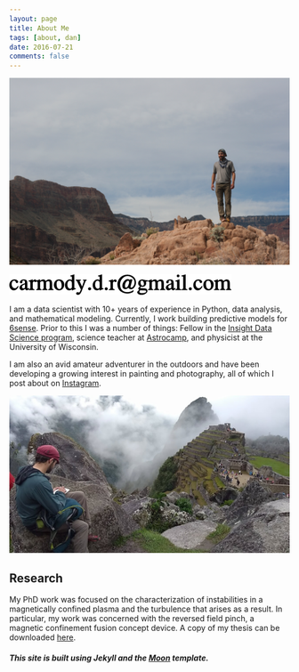 ```yaml
---
layout: page
title: About Me
tags: [about, dan]
date: 2016-07-21
comments: false
---
```


![grand_canyon](/assets/img/grand_canyon.jpg)

![email](/assets/img/email.png)

I am a data scientist with 10+ years of experience in Python, data analysis, and mathematical modeling. Currently, I work building predictive models for [6sense](https://6sense.com). Prior to this I was a number of things: Fellow in the [Insight Data Science program](www.insightdatascience.com), science teacher at [Astrocamp](http://astrocamp.org/california/), and physicist at the University of Wisconsin.

I am also an avid amateur adventurer in the outdoors and have been developing a growing interest in painting and photography, all of which I post about on [Instagram](https://www.instagram.com/dancarmody/).

![machupicchu](/assets/img/machu-picchu-sketching.jpg)

## Research
My PhD work was focused on the characterization of instabilities in a magnetically confined plasma and the turbulence that arises as a result. In particular, my work was concerned with the reversed field pinch, a magnetic confinement fusion concept device. A copy of my thesis can be downloaded <a href="carmody_thesis.pdf">here</a>.




##### This site is built using Jekyll and the <a href="http://taylantatli.github.io/Moon"><b>Moon</b></a> template.



      
